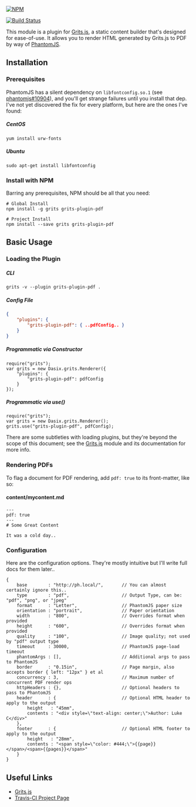 [![NPM](https://nodei.co/npm/grits-plugin-pdf.png?downloads=true&downloadRank=true&stars=true)](https://nodei.co/npm/grits-plugin-pdf/)

[![Build Status](https://travis-ci.org/Dasix/grits-plugin-pdf.svg?branch=master)](https://travis-ci.org/Dasix/grits-plugin-pdf/)

This module is a plugin for [Grits.js](https://github.com/Dasix/grits), a static
content builder that's designed for ease-of-use.  It allows you to render HTML
generated by Grits.js to PDF by way of [PhantomJS](http://phantomjs.org/).

## Installation

### Prerequisites

PhantomJS has a silent dependency on `libfontconfig.so.1` (see [phantomjs#10904](https://github.com/ariya/phantomjs/issues/10904)),
and you'll get strange failures until you install that dep.  I've not yet discovered
the fix for every platform, but here are the ones I've found:

##### CentOS
```
yum install urw-fonts
```

##### Ubuntu
```
sudo apt-get install libfontconfig
```

### Install with NPM

Barring any prerequisites, NPM should be all that you need:
```
# Global Install
npm install -g grits grits-plugin-pdf

# Project Install
npm install --save grits grits-plugin-pdf
```

## Basic Usage

### Loading the Plugin

##### CLI
```
grits -v --plugin grits-plugin-pdf .
```

##### Config File
```json
{
	"plugins": {
		"grits-plugin-pdf": { ..pdfConfig.. }
	}
}
```

##### Programmatic via Constructor
```
require("grits");
var grits = new Dasix.grits.Renderer({
	"plugins": {
		"grits-plugin-pdf": pdfConfig
	}
});
```

##### Programmatic via use()
```
require("grits");
var grits = new Dasix.grits.Renderer();
grits.use("grits-plugin-pdf", pdfConfig);
```

There are some subtleties with loading plugins, but they're beyond the scope of
this document; see the [Grits.js](https://github.com/Dasix/grits) module and its documentation for more info.

### Rendering PDFs

To flag a document for PDF rendering, add `pdf: true` to its front-matter, like so:

#### content/mycontent.md
```
---
pdf: true
---
# Some Great Content

It was a cold day..
```

### Configuration

Here are the configuration options.  They're mostly intuitive but I'll write
full docs for them later..

```
{
	base		: "http://ph.local/",		// You can almost certainly ignore this..
	type        : "pdf",					// Output Type, can be: "pdf", "png", or "jpeg"
	format      : "Letter",					// PhantomJS paper size
	orientation : "portrait",				// Paper orientation	
	width       : "800",					// Overrides format when provided
	height      : "600",					// Overrides format when provided
	quality     : "100",					// Image quality; not used by "pdf" output type
	timeout     : 30000,					// PhantomJS page-load timeout
	phantomArgs : [],						// Additional args to pass to PhantomJS
	border      : "0.15in",					// Page margin, also accepts border { left: "12px" } et al
	concurrency : 3,						// Maximum number of concurrent PDF render ops
	httpHeaders : {},						// Optional headers to pass to PhantomJS
	header      : {							// Optional HTML header to apply to the output
		height   : "45mm",
		contents : "<div style=\"text-align: center;\">Author: Luke C</div>"
	},
	footer      : {							// Optional HTML footer to apply to the output
		height   : "28mm",
		contents : "<span style=\"color: #444;\">{{page}}</span>/<span>{{pages}}</span>"
	}
}
```

## Useful Links

* [Grits.js](https://github.com/Dasix/grits)
* [Travis-CI Project Page](https://travis-ci.org/Dasix/grits-plugin-pdf/)

